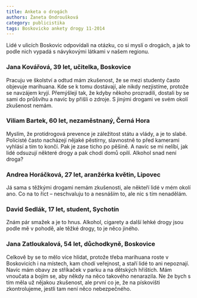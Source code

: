 ```yaml
---
title: Anketa o drogách
authors: Žaneta Ondroušková
category: publicistika
tags: Boskovicko ankety drogy 11-2014
---
```


Lidé v ulicích Boskovic odpovídali na otázku, co si myslí o drogách, a jak to podle nich vypadá s návykovými látkami v našem regionu.

### Jana Kovářová, 39 let, učitelka, Boskovice

Pracuju ve školství a odtud mám zkušenost, že se mezi studenty často objevuje marihuana. Kde se k tomu dostávají, ale nikdy nezjistíme, protože se navzájem kryjí. Přemýšlejí tak, že kdyby někoho prozradili, dostali by se sami do průšvihu a navíc by přišli o zdroje. S jinými drogami ve svém okolí zkušenost nemám. 

### Viliam Bartek, 60 let, nezaměstnaný, Černá Hora

Myslím, že protidrogová prevence je záležitost státu a vlády, a je to slabé. Policisté často nacházejí nějaké pěstírny, slavnostně to před kamerami vyhlásí a tím to končí. Pak je zase ticho po pěšině. A navíc se mi nelíbí, jak lidé odsuzují některé drogy a pak chodí domů opilí. Alkohol snad není droga?

### Andrea Horáčková, 27 let, aranžérka květin, Lipovec

Já sama s těžkými drogami nemám zkušenosti, ale někteří lidé v mém okolí ano. Co na to říct – neschvaluju to a nesnáším to, ale nic s tím nenadělám.

### David Sedlák, 17 let, student, Sychotín

Znám pár smažek a je to hnus. Alkohol, cigarety a další lehké drogy jsou podle mě v pohodě, ale těžké drogy, to je něco jiného.

### Jana Zatloukalová, 54 let, důchodkyně, Boskovice

Celkově by se to mělo více hlídat, protože třeba marihuana roste v Boskovicích i na místech, kam chodí veřejnost, a staří lidé to ani nepoznají. Navíc mám obavy ze stříkaček v parku a na dětských hřištích. Mám vnoučata a bojím se, aby někdy na něco takového nenarazila. Ne že bych s tím měla už nějakou zkušenost, ale první co je, že na pískovišti zkontrolujeme, jestli tam není něco nebezpečného.